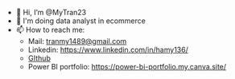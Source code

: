 - 👋 Hi, I’m @MyTran23
- 👀 I'm doing data analyst in ecommerce
- 📫 How to reach me:
  * Mail: tranmy1489@gmail.com
  * Linkedin: https://www.linkedin.com/in/hamy136/
  * [GIthub](https://github.com/MyTran23)
  * Power BI portfolio: https://power-bi-portfolio.my.canva.site/
<!---
MyTran23/MyTran23 is a ✨ special ✨ repository because its `README.md` (this file) appears on your GitHub profile.
You can click the Preview link to take a look at your changes.
--->
